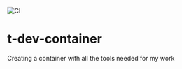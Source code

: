 ![CI](https://ci.uhtec.dev/api/v1/teams/main/pipelines/t-container/badge)

# t-dev-container
Creating a container with all the tools needed for my work 
